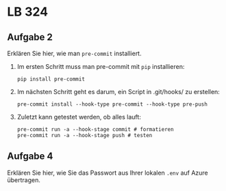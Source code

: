 # LB 324

## Aufgabe 2
Erklären Sie hier, wie man `pre-commit` installiert.

1. Im ersten Schritt muss man pre-commit mit `pip` installieren:
   ```
   pip install pre-commit
   ```
2. Im nächsten Schritt geht es darum, ein Script in .git/hooks/ zu erstellen:
   ```
   pre-commit install --hook-type pre-commit --hook-type pre-push
   ```
3. Zuletzt kann getestet werden, ob alles lauft:
   ```
   pre-commit run -a --hook-stage commit # formatieren
   pre-commit run -a --hook-stage push # testen
   ```

## Aufgabe 4
Erklären Sie hier, wie Sie das Passwort aus Ihrer lokalen `.env` auf Azure übertragen.